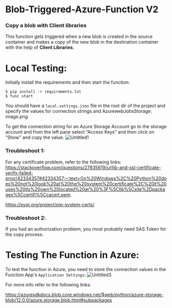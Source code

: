 # Blob-Triggered-Azure-Function V2
### Copy a blob with Client libraries
This function gets triggered when a new blob is created in the source container and makes a copy of the new blob in the destination container with the help of **Client Libraries**. 

# Local Testing:
Initially install the requirements and then start the function:
```
$ pip install -r requirements.txt 
$ func start
```
You should have a `local.settings.json` file in the root dir of the project and specify the values for connection strings and AzurewebJobsStorage:
image.png

To get the connection string for an Azure Storage Account go to the storage account and from the left pane select “Access Keys” and then click on “Show” and copy the value.
![Untitled1](https://user-images.githubusercontent.com/84933778/187779260-a68254d2-00e7-4cac-9b54-14b75e5068dc.png)
### Troubleshoot 1:
For any certificate problem, refer to the following links:
https://stackoverflow.com/questions/27835619/urllib-and-ssl-certificate-verify-failed-error/42334357#42334357:~:text=On%20Windows%2C%20Python%20does%20not%20look%20at%20the%20system%20certificate%2C%20it%20uses%20its%20own%20located%20at%20%3F%5Clib%5Csite%2Dpackages%5Ccertifi%5Ccacert.pem.

https://pypi.org/project/pip-system-certs/

### Troubleshoot 2:
If you had an authorization problem, you most probably need SAS Token for the copy process. 

# Testing The Function in Azure:
To test the function in Azure, you need to store the connection values in the Function App's `Application Settings`:
![Untitled3](https://user-images.githubusercontent.com/84933778/187781361-e9f60fc0-0c82-4eb9-9df1-43253145da96.png)

For more info refer to the following links:

https://azuresdkdocs.blob.core.windows.net/$web/python/azure-storage-blob/12.0.0/azure.storage.blob.html#subpackages



